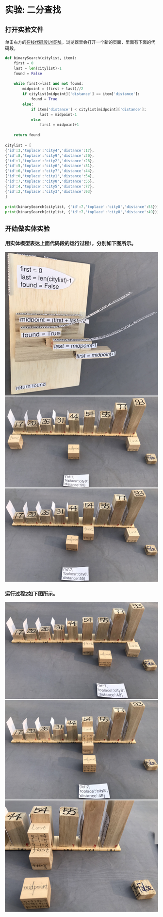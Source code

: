 # 实验: 二分查找

## 打开实验文件

单击右方的[在线代码段Url网址](http://www.pythontutor.com/visualize.html#code=def%20binarySearch%28citylist,%20item%29%3A%0A%20%20%20%20first%20%3D%200%0A%20%20%20%20last%20%3D%20len%28citylist%29-1%0A%20%20%20%20found%20%3D%20False%0A%20%20%20%20%0A%20%20%20%20while%20first%3C%3Dlast%20and%20not%20found%3A%0A%20%20%20%20%20%20%20%20midpoint%20%3D%20%28first%20%2B%20last%29//2%0A%20%20%20%20%20%20%20%20if%20citylist%5Bmidpoint%5D%5B'distance'%5D%20%3D%3D%20item%5B'distance'%5D%3A%0A%20%20%20%20%20%20%20%20%20%20%20%20found%20%3D%20True%0A%20%20%20%20%20%20%20%20else%3A%0A%20%20%20%20%20%20%20%20%20%20%20%20if%20item%5B'distance'%5D%20%3C%20citylist%5Bmidpoint%5D%5B'distance'%5D%3A%0A%20%20%20%20%20%20%20%20%20%20%20%20%20%20%20%20last%20%3D%20midpoint-1%0A%20%20%20%20%20%20%20%20%20%20%20%20else%3A%0A%20%20%20%20%20%20%20%20%20%20%20%20%20%20%20%20first%20%3D%20midpoint%2B1%0A%20%20%20%20%0A%20%20%20%20return%20found%0A%0Acitylist%20%3D%20%5B%0A%7B'id'%3A3,'toplace'%3A'city4','distance'%3A17%7D,%0A%7B'id'%3A8,'toplace'%3A'city9','distance'%3A20%7D,%0A%7B'id'%3A1,'toplace'%3A'city2','distance'%3A26%7D,%0A%7B'id'%3A5,'toplace'%3A'city6','distance'%3A31%7D,%0A%7B'id'%3A6,'toplace'%3A'city7','distance'%3A44%7D,%0A%7B'id'%3A0,'toplace'%3A'city1','distance'%3A54%7D,%0A%7B'id'%3A7,'toplace'%3A'city8','distance'%3A55%7D,%0A%7B'id'%3A4,'toplace'%3A'city5','distance'%3A77%7D,%0A%7B'id'%3A2,'toplace'%3A'city3','distance'%3A93%7D%0A%5D%0A%0Aprint%28binarySearch%28citylist,%20%7B'id'%3A7,'toplace'%3A'city8','distance'%3A55%7D%29%29%0Aprint%28binarySearch%28citylist,%20%7B'id'%3A7,'toplace'%3A'city8','distance'%3A49%7D%29%29&cumulative=false&curInstr=0&heapPrimitives=nevernest&mode=display&origin=opt-frontend.js&py=py3anaconda&rawInputLstJSON=%5B%5D&textReferences=false)，浏览器里会打开一个新的页面，里面有下面的代码段。

```python
def binarySearch(citylist, item):
    first = 0
    last = len(citylist)-1
    found = False
    
    while first<=last and not found:
        midpoint = (first + last)//2
        if citylist[midpoint]['distance'] == item['distance']:
            found = True
        else:
            if item['distance'] < citylist[midpoint]['distance']:
                last = midpoint-1
            else:
                first = midpoint+1
    
    return found

citylist = [
{'id':3,'toplace':'city4','distance':17},
{'id':8,'toplace':'city9','distance':20},
{'id':1,'toplace':'city2','distance':26},
{'id':5,'toplace':'city6','distance':31},
{'id':6,'toplace':'city7','distance':44},
{'id':0,'toplace':'city1','distance':54},
{'id':7,'toplace':'city8','distance':55},
{'id':4,'toplace':'city5','distance':77},
{'id':2,'toplace':'city3','distance':93}
]

print(binarySearch(citylist, {'id':7,'toplace':'city8','distance':55}))
print(binarySearch(citylist, {'id':7,'toplace':'city8','distance':49}))
```

## 开始做实体实验

### 用实体模型表达上面代码段的运行过程1，分别如下图所示。

![](/images/章5-理解基本的算法/二分查找/1a0.jpg)
![](/images/章5-理解基本的算法/二分查找/1a1.jpg)
![](/images/章5-理解基本的算法/二分查找/1a2.jpg)

### 运行过程2如下图所示。

![](/images/章5-理解基本的算法/二分查找/2a1.jpg)
![](/images/章5-理解基本的算法/二分查找/2a2.jpg)
![](/images/章5-理解基本的算法/二分查找/2a3.jpg)